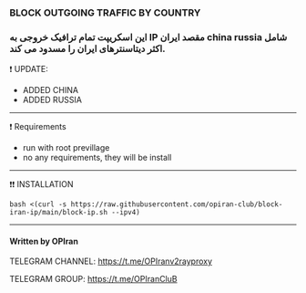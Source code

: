 ### BLOCK OUTGOING TRAFFIC BY COUNTRY 
### این اسکریپت تمام ترافیک خروجی به IP مقصد ایران  china russia شامل اکثر دیتاسنترهای ایران را مسدود می کند.


❗ UPDATE:
- ADDED CHINA
- ADDED RUSSIA

--------------------------------------------------------------------------------------------------------------------------------------------------------------------------

❗ Requirements

- run with root previllage
- no any requirements, they will be install

--------------------------------------------------------------------------------------------------------------------------------------------------------------------------

❗❗ INSTALLATION
```
bash <(curl -s https://raw.githubusercontent.com/opiran-club/block-iran-ip/main/block-ip.sh --ipv4)
```
--------------------------------------------------------------------------------------------------------------------------------------------------------------------------

#### Written by OPIran

TELEGRAM CHANNEL: https://t.me/OPIranv2rayproxy

TELEGRAM GROUP: https://t.me/OPIranCluB
